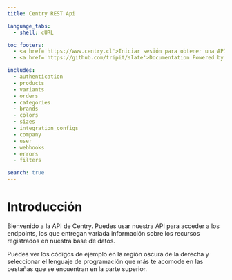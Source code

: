 ```yaml
---
title: Centry REST Api

language_tabs:
  - shell: cURL

toc_footers:
  - <a href='https://www.centry.cl'>Iniciar sesión para obtener una API Key</a>
  - <a href='https://github.com/tripit/slate'>Documentation Powered by Slate</a>

includes:
  - authentication
  - products
  - variants
  - orders
  - categories
  - brands
  - colors
  - sizes
  - integration_configs
  - company
  - user
  - webhooks
  - errors
  - filters

search: true
---
```


# Introducción

Bienvenido a la API de Centry. Puedes usar nuestra API para acceder a los endpoints, los que entregan variada
información sobre los recursos registrados en nuestra base de datos.

Puedes ver los códigos de ejemplo en la región oscura de la derecha y seleccionar el lenguaje de programación
que más te acomode en las pestañas que se encuentran en la parte superior.
